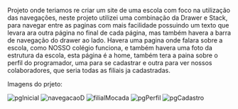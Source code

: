 Projeto onde teriamos re criar um site de uma escola com  foco na utilização das navegações, neste projeto utilizei uma combinação da Drawer e Stack, para navegar entre as paginas com mais facilidade possuindo
um texto que levara ara outra página no final de cada página, mas também havera a barra de navegação do drawer ao lado.
Havera uma pagina onde falara sobre a escola,  como NOSSO colégio funciona, e também havera uma foto da estrutura da escola, esta página é a home, também tera a paina sobre o perfil do programador, uma para se cadastrar e outra para ver nossos colaboradores,
que seria todas as filiais ja cadastradas.

Imagens do prjeto:


![pgInicial](https://github.com/Belaalcantara/ClassBellas/assets/123502044/f028ba5f-21cb-4a1a-8d2f-b920e5279d14)
![navegacaoD](https://github.com/Belaalcantara/ClassBellas/assets/123502044/ab72e736-a706-420c-be45-4054e72b1837)
![filialMocada](https://github.com/Belaalcantara/ClassBellas/assets/123502044/d4fdd72a-db61-4d28-85a2-6f601143576b)
![pgPerfil](https://github.com/Belaalcantara/ClassBellas/assets/123502044/faaef559-45f8-4778-bea3-bb30ab1d7a71)
![pgCadastro](https://github.com/Belaalcantara/ClassBellas/assets/123502044/2a321523-128a-409e-915e-8c99b2f95184)
